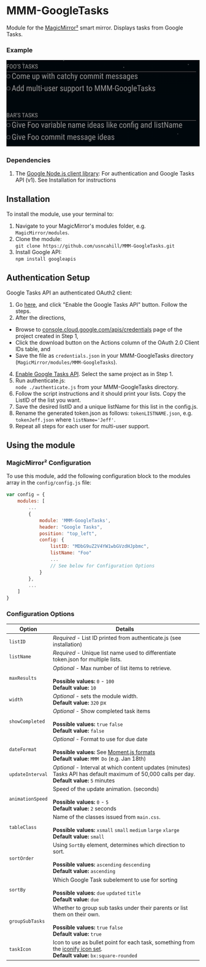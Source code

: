 # MMM-GoogleTasks
Module for the [MagicMirror²](https://github.com/MichMich/MagicMirror/) smart mirror. Displays tasks from Google Tasks.

### Example
![Example of MMM-GoogleTasks](images/sample.png?raw=true "Example screenshot")

### Dependencies
1. The [Google Node.js client library](https://github.com/google/google-api-nodejs-client/): For authentication and Google Tasks API (v1). See Installation for instructions

## Installation
To install the module, use your terminal to:
1. Navigate to your MagicMirror's modules folder, e.g. `MagicMirror/modules`.
2. Clone the module:<br />`git clone https://github.com/usncahill/MMM-GoogleTasks.git`
3. Install Google API:<br />`npm install googleapis`

## Authentication Setup
Google Tasks API an authenticated OAuth2 client:
1. Go [here](https://developers.google.com/tasks/quickstart/nodejs), and click "Enable the Google Tasks API" button. Follow the steps.
2. After the directions,
* Browse to [console.cloud.google.com/apis/credentials](console.cloud.google.com/apis/credentials) page of the  project created in Step 1,
* Click the download button on the Actions column of the OAuth 2.0 Client IDs table, and
* Save the file as `credentials.json` in your MMM-GoogleTasks directory (`MagicMirror/modules/MMM-GoogleTasks`).
4. [Enable Google Tasks API](https://console.cloud.google.com/apis/library/tasks.googleapis.com). Select the same project as in Step 1.
5. Run authenticate.js:<br />`node ./authenticate.js` from your MMM-GoogleTasks directory.
6. Follow the script instructions and it should print your lists. Copy the ListID of the list you want.
7. Save the desired listID and a unique listName for this list in the config.js.
8. Rename the generated token.json as follows: `tokenLISTNAME.json`, e.g. `tokenJeff.json` where `listName='Jeff'`.
9. Repeat all steps for each user for multi-user support.

## Using the module

### MagicMirror² Configuration

To use this module, add the following configuration block to the modules array in the `config/config.js` file:
```js
var config = {
    modules: [
        ...
        {
            module: 'MMM-GoogleTasks',
            header: "Google Tasks",
            position: "top_left",
            config: {
                listID: "MDbG9uZ2V4YW1wbGVzdHJpbmc",
                listName: "Foo"
                ...
                // See below for Configuration Options
            }
        },
        ...
    ]
}
```

### Configuration Options

| Option                  | Details
|------------------------ |--------------
| `listID`                | *Required* - List ID printed from authenticate.js (see installation)
| `listName`              | *Required* - Unique list name used to differentiate token.json for multiple lists.
| `maxResults`            | *Optional* - Max number of list items to retrieve. <br><br> **Possible values:** `0` - `100` <br> **Default value:** `10`
| `width`                 | *Optional* - sets the module width. <br>**Default value:** `320` px 
| `showCompleted`         | *Optional* - Show completed task items <br><br> **Possible values:** `true`  `false` <br> **Default value:** `false`
| `dateFormat`            | *Optional* - Format to use for due date <br><br> **Possible values:** See [Moment.js formats](http://momentjs.com/docs/#/parsing/string-format/) <br> **Default value:** `MMM Do` (e.g. Jan 18th)
| `updateInterval`        | *Optional* - Interval at which content updates (minutes) <br>Tasks API has default maximum of 50,000 calls per day. <br> **Default value:** `5` minutes
| `animationSpeed`        | Speed of the update animation. (seconds) <br><br> **Possible values:** `0` - `5` <br> **Default value:** `2` seconds
| `tableClass`            | Name of the classes issued from `main.css`. <br><br> **Possible values:** `xsmall`  `small`  `medium`  `large`  `xlarge` <br> **Default value:** `small`
| `sortOrder`             | Using `SortBy` element, determines which direction to sort. <br><br> **Possible values:** `ascending`  `descending` <br> **Default value:** `ascending`
| `sortBy`                | Which Google Task subelement to use for sorting <br><br> **Possible values:** `due`  `updated`  `title`<br> **Default value:** `due`
| `groupSubTasks`         | Whether to group sub tasks under their parents or list them on their own.<br><br> **Possible values:** `true`  `false` <br> **Default value:** `true`
| `taskIcon`              | Icon to use as bullet point for each task, something from the [iconify icon set](https://icon-sets.iconify.design/).  <br>**Default value:** `bx:square-rounded`
